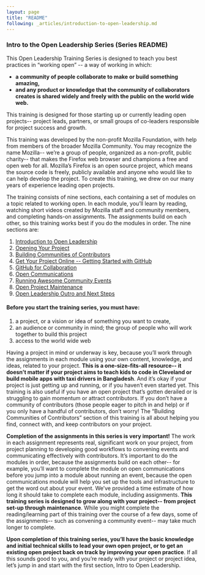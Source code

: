 ```yaml
---
layout: page
title: "README"
following: _articles/introduction-to-open-leadership.md
---
```


### Intro to the Open Leadership Series (Series README)

This Open Leadership Training Series is designed to teach you best practices in  “working open” -- a way of working in which:

* **a community of people collaborate to make or build something amazing,**
* **and any product or knowledge that the community of collaborators creates is shared widely and freely with the public on the world wide web.**

This training is designed for those starting up or currently leading open projects-- project leads, partners, or small groups of co-leaders responsible for project success and growth.

This training was developed by the non-profit Mozilla Foundation, with help from members of the broader Mozilla Community. You may recognize the name Mozilla-- we’re a group of people, organized as a non-profit, public charity-- that makes the Firefox web browser and champions a free and open web for all. Mozilla’s Firefox is an open source project, which means the source code is freely, publicly available and anyone who would like to can help develop the project. To create this training, we drew on our many years of experience leading open projects.

The training consists of nine sections, each containing a set of modules on a topic related to working open. In each module, you’ll learn by reading, watching short videos created by Mozilla staff and community members, and completing hands-on assignments. The assignments build on each other, so this training works best if you do the modules in order.  The nine sections are:

1. [Introduction to Open Leadership](articles/introduction-to-open-leadership)
2. [Opening Your Project](articles/opening-your-project)
3. [Building Communities of Contributors](articles/building-communities-of-contributors)
4. [Get Your Project Online -- Getting Started with GitHub](articles/get-your-project-online)
5. [GitHub for Collaboration](articles/github-for-collaboration)
6. [Open Communications](articles/open-communications)
7. [Running Awesome Community Events](articles/running-awesome-community-events)
8. [Open Project Maintenance](articles/open-project-maintenance)
9. [Open Leadership Outro and Next Steps](articles/open-leadership-outro-and-next-steps)

#### Before you start the training series, you must have:

1. a project, or a vision or idea of something you want to create,
2. an audience or community in mind; the group of people who will work together to build this project
3. access to the world wide web

Having a project in mind or underway is key, because you’ll work through the assignments in each module using your own content, knowledge, and ideas, related to your project. **This is a one-size-fits-all resource-- it doesn’t matter if your project aims to teach kids to code in Cleveland or build mobile apps with taxi drivers in Bangladesh**. And it’s okay if your project is just getting up and running, or if you haven’t even started yet. This training is also useful if you have an open project that’s gotten derailed or is struggling to gain momentum or attract contributors. If you don’t have a community of contributors (those people eager to pitch in and help) or if you only have a handful of contributors, don’t worry! The “Building Communities of Contributors” section of this training is all about helping you find, connect with, and keep contributors on your project.

**Completion of the assignments in this series is very important!** The work in each assignment represents real, significant work on your project, from project planning to developing good workflows to convening events and communicating effectively with contributors. It’s important to do the modules in order, because the assignments build on each other-- for example, you’ll want to complete the module on open communications before you jump into a module about running an event, because the open communications module will help you set up the tools and infrastructure to get the word out about your event. We’ve provided a time estimate of how long it should take to complete each module, including assignments. **This training series is designed to grow along with your project-- from project set-up through maintenance**. While you might complete the reading/learning part of this training over the course of a few days, some of the assignments-- such as convening a community event-- may take much longer to complete.

**Upon completion of this training series, you’ll have the basic knowledge and initial technical skills to lead your own open project, or to get an existing open project back on track by improving your open practice**.  If all this sounds good to you, and you’re ready with your project or project idea, let’s jump in and start with the first section, Intro to Open Leadership.
